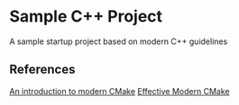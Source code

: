 Sample C++ Project
==================

A sample startup project based on modern C++ guidelines

References
----------

[An introduction to modern CMake](https://cliutils.gitlab.io/modern-cmake/)
[Effective Modern CMake](https://gist.github.com/mbinna/c61dbb39bca0e4fb7d1f73b0d66a4fd1)
